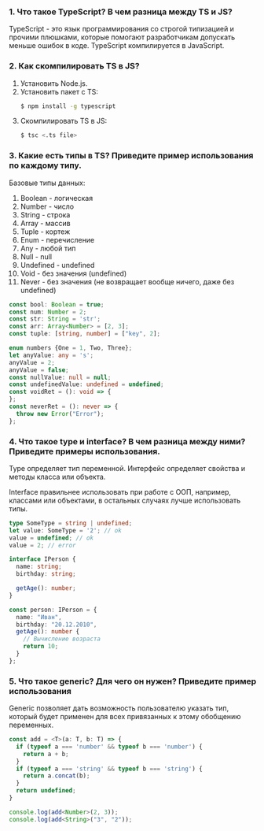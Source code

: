 ### 1. Что такое TypeScript? В чем разница между TS и JS?

TypeScript - это язык программирования со строгой типизацией и прочими плюшками, которые помогают разработчикам
допускать меньше ошибок в коде. TypeScript компилируется в JavaScript.

### 2. Как скомпилировать TS в JS?

1) Установить Node.js.
2) Установить пакет с TS:
    ```bash
    $ npm install -g typescript
    ```
3) Скомпилировать TS в JS:
    ```bash
    $ tsc <.ts file>
    ```

### 3. Какие есть типы в TS? Приведите пример использования по каждому типу.

Базовые типы данных:

1) Boolean - логическая
2) Number - число
3) String - строка
4) Array - массив
5) Tuple - кортеж
6) Enum - перечисление
7) Any - любой тип
8) Null - null
9) Undefined - undefined
10) Void - без значения (undefined)
11) Never - без значения (не возвращает вообще ничего, даже без undefined)

```ts
const bool: Boolean = true;
const num: Number = 2;
const str: String = 'str';
const arr: Array<Number> = [2, 3];
const tuple: [string, number] = ["key", 2];

enum numbers {One = 1, Two, Three};
let anyValue: any = 's';
anyValue = 2;
anyValue = false;
const nullValue: null = null;
const undefinedValue: undefined = undefined;
const voidRet = (): void => {
};
const neverRet = (): never => {
  throw new Error("Error");
};
```

### 4. Что такое type и interface? В чем разница между ними? Приведите примеры использования.

Type определяет тип переменной. Интерфейс определяет свойства и методы класса или объекта.

Interface правильнее использовать при работе с ООП, например, классами или объектами, в остальных случаях лучше
использовать типы.

```ts
type SomeType = string | undefined;
let value: SomeType = '2'; // ok
value = undefined; // ok
value = 2; // error

interface IPerson {
  name: string;
  birthday: string;

  getAge(): number;
}

const person: IPerson = {
  name: "Иван",
  birthday: "20.12.2010",
  getAge(): number {
    // Вычисление возраста
    return 10;
  }
};
```

### 5. Что такое generic? Для чего он нужен? Приведите пример использования

Generic позволяет дать возможность пользователю указать тип, который будет применен для всех привязанных к этому
обобщению переменных.

```ts
const add = <T>(a: T, b: T) => {
  if (typeof a === 'number' && typeof b === 'number') {
    return a + b;
  }
  if (typeof a === 'string' && typeof b === 'string') {
    return a.concat(b);
  }
  return undefined;
}

console.log(add<Number>(2, 3));
console.log(add<String>("3", "2"));
 ```
